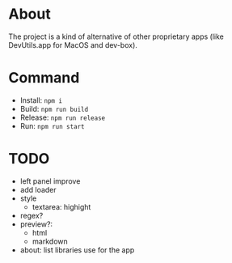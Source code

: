 # About

The project is a kind of alternative of other proprietary apps (like DevUtils.app for MacOS and dev-box).

# Command

- Install: `npm i`
- Build: `npm run build`
- Release: `npm run release`
- Run: `npm run start`

# TODO

- left panel improve
- add loader
- style
  - textarea: highight
- regex?
- preview?:
  - html
  - markdown
- about: list libraries use for the app
